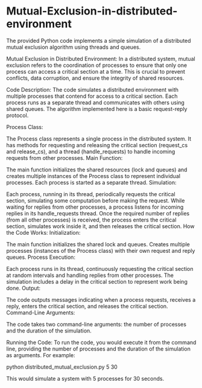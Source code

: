 # Mutual-Exclusion-in-distributed-environment
The provided Python code implements a simple simulation of a distributed mutual exclusion algorithm using threads and queues.

Mutual Exclusion in Distributed Environment:
In a distributed system, mutual exclusion refers to the coordination of processes to ensure that only one process can access a critical section at a time. This is crucial to prevent conflicts, data corruption, and ensure the integrity of shared resources.

Code Description:
The code simulates a distributed environment with multiple processes that contend for access to a critical section. Each process runs as a separate thread and communicates with others using shared queues. The algorithm implemented here is a basic request-reply protocol.

Process Class:

The Process class represents a single process in the distributed system.
It has methods for requesting and releasing the critical section (request_cs and release_cs), and a thread (handle_requests) to handle incoming requests from other processes.
Main Function:

The main function initializes the shared resources (lock and queues) and creates multiple instances of the Process class to represent individual processes.
Each process is started as a separate thread.
Simulation:

Each process, running in its thread, periodically requests the critical section, simulating some computation before making the request.
While waiting for replies from other processes, a process listens for incoming replies in its handle_requests thread.
Once the required number of replies (from all other processes) is received, the process enters the critical section, simulates work inside it, and then releases the critical section.
How the Code Works:
Initialization:

The main function initializes the shared lock and queues.
Creates multiple processes (instances of the Process class) with their own request and reply queues.
Process Execution:

Each process runs in its thread, continuously requesting the critical section at random intervals and handling replies from other processes.
The simulation includes a delay in the critical section to represent work being done.
Output:

The code outputs messages indicating when a process requests, receives a reply, enters the critical section, and releases the critical section.
Command-Line Arguments:

The code takes two command-line arguments: the number of processes and the duration of the simulation.





Running the Code:
To run the code, you would execute it from the command line, providing the number of processes and the duration of the simulation as arguments. For example:

python distributed_mutual_exclusion.py 5 30

This would simulate a system with 5 processes for 30 seconds.
